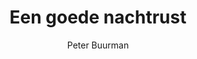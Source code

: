 ---
title: "Een goede nachtrust"
author: "Peter Buurman"
isbn: ""
isbn13: "9789492478870"
rating: "4"
publisher: "Uitgeverij Das Mag"
pages: "232"
publishYear: "2020"
read: "2020"
goodreads_id: "48907638"
language: "nl"
---